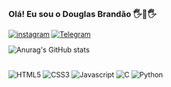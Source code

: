 

### Olá! Eu sou  o Douglas Brandão 🖐👀🖐

[![instagram](https://img.shields.io/badge/Instagram-E4405F?style=for-the-badge&logo=instagram&logoColor=white)](https://www.instagram.com/jdouglasbrandao/)
[![Telegram](https://img.shields.io/badge/Telegram-2CA5E0?style=for-the-badge&logo=telegram&logoColor=white)](https://t.me/Jdouglasbrandao)



![Anurag's GitHub stats](https://github-readme-stats.vercel.app/api?username=jdouglasbrandao&show_icons=true&theme=dracula)



<div style="display: inline_block"><br/>
 <img aLign="center" alt="HTML5"  src="https://img.shields.io/badge/HTML5-E34F26?style=for-the-badge&logo=html5&logoColor=white"/> 
 <img aLign="center" alt="CSS3"  src="https://img.shields.io/badge/CSS3-1572B6?style=for-the-badge&logo=css3&logoColor=white"/> 
 <img aLign ="center" alt="Javascript"  src="https://img.shields.io/badge/JavaScript-F7DF1E?style=for-the-badge&logo=javascript&logoColor=black"/> 
 <img aLign = "center" alt = "C"  src="https://img.shields.io/badge/C-00599C?style=for-the-badge&logo=c&logoColor=white"/> 
 <img aLign="center" alt="Python"  src="https://img.shields.io/badge/Python-14354C?style=for-the-badge&logo=python&logoColor=white"/> </div>
